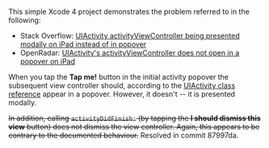This simple Xcode 4 project demonstrates the problem referred to in the following:

* Stack Overflow: [UIActivity activityViewController being presented modally on iPad instead of in popover](http://stackoverflow.com/questions/13433718/uiactivity-activityviewcontroller-not-being-presented-modally-on-ipad)
* OpenRadar: [UIActivity's activityViewController does not open in a popover on iPad](http://openradar.appspot.com/12729401)

When you tap the **Tap me!** button in the initial activity popover the subsequent view controller should, according to the [UIActivity class reference](http://developer.apple.com/library/ios/#documentation/UIKit/Reference/UIActivity_Class/Reference/Reference.html) appear in a popover. However, it doesn't -- it is presented modally. 

<strike>In addition, calling `activityDidFinish:` (by tapping the **I should dismiss this view** button) does not dismiss the view controller. Again, this appears to be contrary to the documented behaviour.</strike> Resolved in commit 87997da.
